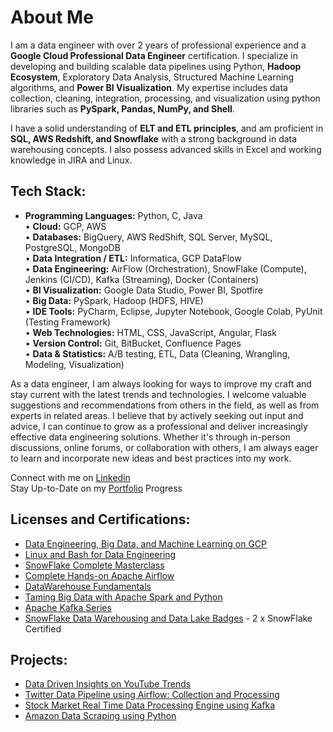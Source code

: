 # About Me

I am a data engineer with over 2 years of professional experience and a **Google Cloud Professional Data Engineer** certification. I specialize in developing and building scalable data pipelines using Python, **Hadoop Ecosystem**, Exploratory Data Analysis, Structured Machine Learning algorithms, and **Power BI Visualization**. My expertise includes data collection, cleaning, integration, processing, and visualization using python libraries such as **PySpark, Pandas, NumPy, and Shell**.

I have a solid understanding of **ELT and ETL principles**, and am proficient in **SQL, AWS Redshift, and Snowflake** with a strong background in data warehousing concepts. I also possess advanced skills in Excel and working knowledge in JIRA and Linux.

## Tech Stack:

* **Programming Languages:** Python, C, Java  
• **Cloud:** GCP, AWS  
• **Databases:** BigQuery, AWS RedShift, SQL Server, MySQL, PostgreSQL, MongoDB  
• **Data Integration / ETL:** Informatica, GCP DataFlow  
• **Data Engineering:** AirFlow (Orchestration), SnowFlake (Compute), Jenkins (CI/CD), Kafka (Streaming), Docker (Containers)  
• **BI Visualization:** Google Data Studio, Power BI, Spotfire  
• **Big Data:** PySpark, Hadoop (HDFS, HIVE)  
• **IDE Tools:** PyCharm, Eclipse, Jupyter Notebook, Google Colab, PyUnit (Testing Framework)  
• **Web Technologies:** HTML, CSS, JavaScript, Angular, Flask  
• **Version Control:** Git, BitBucket, Confluence Pages  
• **Data & Statistics:** A/B testing, ETL, Data (Cleaning, Wrangling, Modeling, Visualization)  
  
As a data engineer, I am always looking for ways to improve my craft and stay current with the latest trends and technologies. I welcome valuable suggestions and recommendations from others in the field, as well as from experts in related areas. I believe that by actively seeking out input and advice, I can continue to grow as a professional and deliver increasingly effective data engineering solutions. Whether it's through in-person discussions, online forums, or collaboration with others, I am always eager to learn and incorporate new ideas and best practices into my work.  

Connect with me on [Linkedin](https://www.linkedin.com/in/vithun-krishna-s/)  
Stay Up-to-Date on my [Portfolio](https://vithunkrishnas.carrd.co/) Progress

## Licenses and Certifications: 

* [Data Engineering, Big Data, and Machine Learning on GCP](https://www.coursera.org/account/accomplishments/specialization/certificate/HGRW5N4YSRFY) 
* [Linux and Bash for Data Engineering](https://www.coursera.org/account/accomplishments/certificate/RFLZG7L4KZTH) 
* [SnowFlake Complete Masterclass](https://www.linkedin.com/in/vithun-krishna-s/details/certifications/)
* [Complete Hands-on Apache Airflow](https://concordia.udemy.com/certificate/UC-9709a37b-1a51-4d88-86f1-5433f865fe2c/)
* [DataWarehouse Fundamentals](https://concordia.udemy.com/certificate/UC-616c0076-546f-47ef-ae66-44009ee28f9b/)
* [Taming Big Data with Apache Spark and Python](https://concordia.udemy.com/certificate/UC-bb790a4c-d31e-4467-a3d9-4ab22acb3587/)
* [Apache Kafka Series](https://concordia.udemy.com/certificate/UC-a120aeb7-9c37-40c0-b97a-dcab0d826bc6/)
* [SnowFlake Data Warehousing and Data Lake Badges](https://www.linkedin.com/in/vithun-krishna-s/details/certifications/) - 2 x SnowFlake Certified
  
## Projects:

* [Data Driven Insights on YouTube Trends](https://github.com/vithun97/Data-Driven-Insights-on-YouTube-Trends-Data-Engineering-Project)  
* [Twitter Data Pipeline using Airflow: Collection and Processing](https://github.com/vithun97/Twitter-Pipeline-using-Airflow)  
* [Stock Market Real Time Data Processing Engine using Kafka](https://github.com/vithun97/Stock-Market-Real-Time-Data-Processing-Engine-using-Kafka---Data-Engineering-Project)  
* [Amazon Data Scraping using Python](https://github.com/vithun97/Amazon-web-scraping)  
